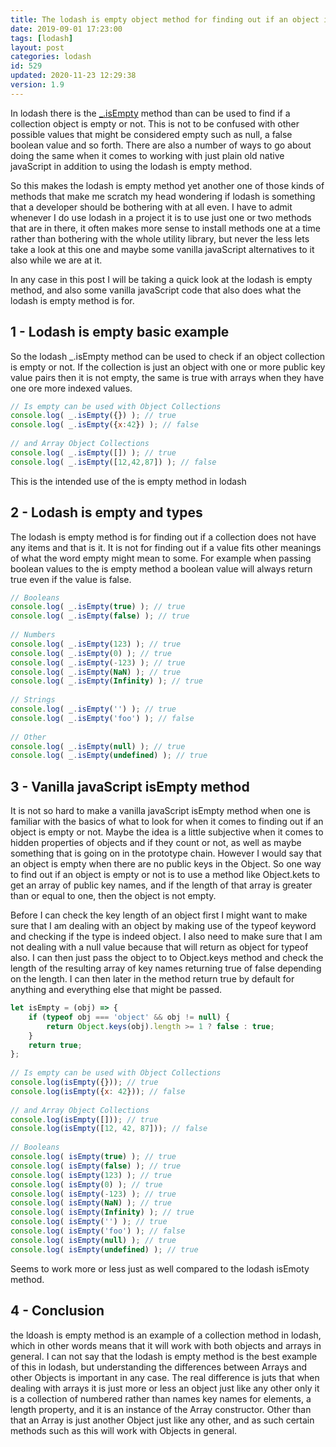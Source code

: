 ```yaml
---
title: The lodash is empty object method for finding out if an object is empty or not
date: 2019-09-01 17:23:00
tags: [lodash]
layout: post
categories: lodash
id: 529
updated: 2020-11-23 12:29:38
version: 1.9
---
```


In lodash there is the [\_.isEmpty](https://lodash.com/docs/4.17.15#isEmpty) method than can be used to find if a collection object is empty or not. This is not to be confused with other possible values that might be considered empty such as null, a false boolean value and so forth. There are also a number of ways to go about doing the same when it comes to working with just plain old native javaScript in addition to using the lodash is empty method. 

So this makes the lodash is empty method yet another one of those kinds of methods that make me scratch my head wondering if lodash is something that a developer should be bothering with at all even. I have to admit whenever I do use lodash in a project it is to use just one or two methods that are in there, it often makes more sense to install methods one at a time rather than bothering with the whole utility library, but never the less lets take a look at this one and maybe some vanilla javaScript alternatives to it also while we are at it.

In any case in this post I will be taking a quick look at the lodash is empty method, and also some vanilla javaScript code that also does what the lodash is empty method is for.

<!-- more -->

## 1 - Lodash is empty basic example

So the lodash \_.isEmpty method can be used to check if an object collection is empty or not. If the collection is just an object with one or more public key value pairs then it is not empty, the same is true with arrays when they have one ore more indexed values.

```js
// Is empty can be used with Object Collections
console.log( _.isEmpty({}) ); // true
console.log( _.isEmpty({x:42}) ); // false
 
// and Array Object Collections
console.log( _.isEmpty([]) ); // true
console.log( _.isEmpty([12,42,87]) ); // false
```

This is the intended use of the is empty method in lodash

## 2 - Lodash is empty and types

The lodash is empty method is for finding out if a collection does not have any items and that is it. It is not for finding out if a value fits other meanings of what the word empty might mean to some. For example when passing boolean values to the is empty method a boolean value will always return true even if the value is false.

```js
// Booleans
console.log( _.isEmpty(true) ); // true
console.log( _.isEmpty(false) ); // true
 
// Numbers
console.log( _.isEmpty(123) ); // true
console.log( _.isEmpty(0) ); // true
console.log( _.isEmpty(-123) ); // true
console.log( _.isEmpty(NaN) ); // true
console.log( _.isEmpty(Infinity) ); // true
 
// Strings
console.log( _.isEmpty('') ); // true
console.log( _.isEmpty('foo') ); // false
 
// Other
console.log( _.isEmpty(null) ); // true
console.log( _.isEmpty(undefined) ); // true
```

## 3 - Vanilla javaScript isEmpty method

It is not so hard to make a vanilla javaScript isEmpty method when one is familiar with the basics of what to look for when it comes to finding out if an object is empty or not. Maybe the idea is a little subjective when it comes to hidden properties of objects and if they count or not, as well as maybe something that is going on in the prototype chain. However I would say that an object is empty when there are no public keys in the Object. So one way to find out if an object is empty or not is to use a method like Object.kets to get an array of public key names, and if the length of that array is greater than or equal to one, then the object is not empty.

Before I can check the key length of an object first I might want to make sure that I am dealing with an object by making use of the typeof keyword and checking if the type is indeed object. I also need to make sure that I am not dealing with a null value because that will return as object for typeof also. I can then just pass the object to to Object.keys method and check the length of the resulting array of key names returning true of false depending on the length. I can then later in the method return true by default for anything and everything else that might be passed.

```js
let isEmpty = (obj) => {
    if (typeof obj === 'object' && obj != null) {
        return Object.keys(obj).length >= 1 ? false : true;
    }
    return true;
};
 
// Is empty can be used with Object Collections
console.log(isEmpty({})); // true
console.log(isEmpty({x: 42})); // false
 
// and Array Object Collections
console.log(isEmpty([])); // true
console.log(isEmpty([12, 42, 87])); // false
 
// Booleans
console.log( isEmpty(true) ); // true
console.log( isEmpty(false) ); // true
console.log( isEmpty(123) ); // true
console.log( isEmpty(0) ); // true
console.log( isEmpty(-123) ); // true
console.log( isEmpty(NaN) ); // true
console.log( isEmpty(Infinity) ); // true
console.log( isEmpty('') ); // true
console.log( isEmpty('foo') ); // false
console.log( isEmpty(null) ); // true
console.log( isEmpty(undefined) ); // true
```

Seems to work more or less just as well compared to the lodash isEmoty method.

## 4 - Conclusion

the ldoash is empty method is an example of a collection method in lodash, which in other words means that it will work with both objects and arrays in general. I can not say that the lodash is empty method is the best example of this in lodash, but understanding the differences between Arrays and other Objects is important in any case. The real difference is juts that when dealing with arrays it is just more or less an object just like any other only it is a collection of numbered rather than names key names for elements, a length property, and it is an instance of the Array constructor. Other than that an Array is just another Object just like any other, and as such certain methods such as this will work with Objects in general.